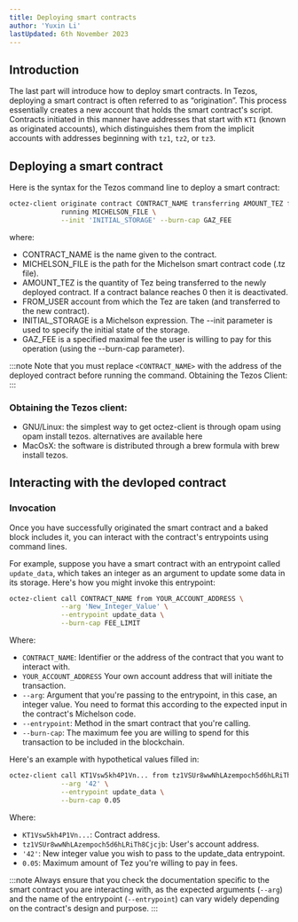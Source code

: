 ```yaml
---
title: Deploying smart contracts
author: 'Yuxin Li'
lastUpdated: 6th November 2023
---
```

## Introduction
The last part will introduce how to deploy smart contracts. In Tezos, deploying a smart contract is often referred to as “origination”. This process essentially creates a new account that holds the smart contract's script. Contracts initiated in this manner have addresses that start with `KT1` (known as originated accounts), which distinguishes them from the implicit accounts with addresses beginning with `tz1`, `tz2`, or `tz3`.

## Deploying a smart contract
Here is the syntax for the Tezos command line to deploy a smart contract:
```bash
octez-client originate contract CONTRACT_NAME transferring AMOUNT_TEZ from FROM_USER \
             running MICHELSON_FILE \
             --init 'INITIAL_STORAGE' --burn-cap GAZ_FEE
```             
where:
- CONTRACT_NAME is the name given to the contract.
- MICHELSON_FILE is the path for the Michelson smart contract code (.tz file).
- AMOUNT_TEZ is the quantity of Tez being transferred to the newly deployed contract. If a contract balance reaches 0 then it is deactivated.
- FROM_USER account from which the Tez are taken (and transferred to the new contract).
- INITIAL_STORAGE is a Michelson expression. The --init parameter is used to specify the initial state of the storage.
- GAZ_FEE is a specified maximal fee the user is willing to pay for this operation (using the --burn-cap parameter).

:::note
Note that you must replace `<CONTRACT_NAME>` with the address of the deployed contract before running the command.
Obtaining the Tezos Client:
:::

### Obtaining the Tezos client:
- GNU/Linux: the simplest way to get octez-client is through opam using opam install tezos. alternatives are available here
- MacOsX: the software is distributed through a brew formula with brew install tezos.

## Interacting with the devloped contract

### Invocation
Once you have successfully originated the smart contract and a baked block includes it, you can interact with the contract's entrypoints using command lines.

For example, suppose you have a smart contract with an entrypoint called `update_data`, which takes an integer as an argument to update some data in its storage. Here's how you might invoke this entrypoint:

```bash
octez-client call CONTRACT_NAME from YOUR_ACCOUNT_ADDRESS \
             --arg 'New_Integer_Value' \
             --entrypoint update_data \
             --burn-cap FEE_LIMIT
```
Where:

- `CONTRACT_NAME`: Identifier or the address of the contract that you want to interact with.
- `YOUR_ACCOUNT_ADDRESS` Your own account address that will initiate the transaction.
- `--arg`:  Argument that you're passing to the entrypoint, in this case, an integer value. You need to format this according to the expected input in the contract's Michelson code.
- `--entrypoint`: Method in the smart contract that you're calling.
- `--burn-cap`:  The maximum fee you are willing to spend for this transaction to be included in the blockchain.

Here's an example with hypothetical values filled in:

```bash
octez-client call KT1Vsw5kh4P1Vn... from tz1VSUr8wwNhLAzempoch5d6hLRiTh8Cjcjb \
             --arg '42' \
             --entrypoint update_data \
             --burn-cap 0.05
```
Where:

- `KT1Vsw5kh4P1Vn...`: Contract address.
- `tz1VSUr8wwNhLAzempoch5d6hLRiTh8Cjcjb`: User's account address.
- `'42'`: New integer value you wish to pass to the update_data entrypoint.
- `0.05`: Maximum amount of Tez you're willing to pay in fees.

:::note
Always ensure that you check the documentation specific to the smart contract you are interacting with, as the expected arguments (`--arg`) and the name of the entrypoint (`--entrypoint`) can vary widely depending on the contract's design and purpose.
:::




